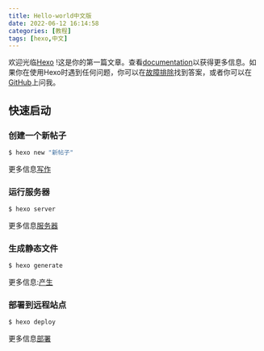 ```yaml
---
title: Hello-world中文版
date: 2022-06-12 16:14:58
categories: [教程]
tags: [hexo,中文]
---
```


欢迎光临[Hexo](https://hexo.io/) !这是你的第一篇文章。查看[documentation](https://hexo.io/docs/)以获得更多信息。如果你在使用Hexo时遇到任何问题，你可以在[故障排除](https://hexo.io/docs/troubleshooting.html)找到答案，或者你可以在[GitHub](https://github.com/hexojs/hexo/issues)上问我。

## 快速启动

### 创建一个新帖子

``` bash
$ hexo new "新帖子"
```

更多信息[写作](https://hexo.io/docs/writing.html)

### 运行服务器

``` bash
$ hexo server
```

更多信息[服务器](https://hexo.io/docs/server.html)

### 生成静态文件

``` bash
$ hexo generate
```

更多信息:[产生](https://hexo.io/docs/generating.html)

### 部署到远程站点

``` bash
$ hexo deploy
```

更多信息[部署](https://hexo.io/docs/one-command-deployment.html)
